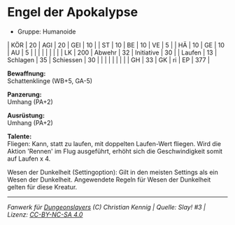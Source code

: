 # Engel der Apokalypse  
- Gruppe: Humanoide  

| KÖR    | 20  | AGI      | 20 | GEI        | 10  |
| ST     | 10  | BE       | 10 | VE         | 5   |
| HÄ     | 10  | GE       | 10 | AU         | 5   |
|        |     |          |    |            |     |
| LK     | 200 | Abwehr   | 32 | Initiative | 30  |
| Laufen | 13  | Schlagen | 35 | Schiessen  | 30  |
|        |     |          |    |            |     |
| GH     | 33  | GK       | ri | EP         | 377 |


**Bewaffnung:**  
Schattenklinge (WB+5, GA-5)

**Panzerung:**  
Umhang (PA+2)

**Ausrüstung:**  
Umhang (PA+2)

**Talente:**  
Fliegen: Kann, statt zu laufen, mit doppelten Laufen-Wert fliegen. Wird die Aktion 'Rennen' im Flug ausgeführt, erhöht sich die Geschwindigkeit somit auf Laufen x 4.

Wesen der Dunkelheit (Settingoption): Gilt in den meisten Settings als ein Wesen der Dunkelheit. Angewendete Regeln für Wesen der Dunkelheit gelten für diese Kreatur.





___
*Fanwerk für [Dungeonslayers](https://www.dungeonslayers.net/) (C) Christian Kennig | Quelle: Slay! #3 | Lizenz: [CC-BY-NC-SA 4.0](https://creativecommons.org/licenses/by-nc-sa/4.0/deed.de)*